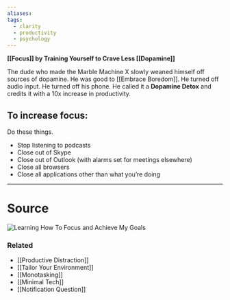 ```yaml
---
aliases: 
tags:
  - clarity
  - productivity
  - psychology
---
```

**[[Focus]] by Training Yourself to Crave Less [[Dopamine]]**

The dude who made the Marble Machine X slowly weaned himself off sources of dopamine. He was good to [[Embrace Boredom]]. He turned off audio input. He turned off his phone. He called it a **Dopamine Detox** and credits it with a 10x increase in productivity. 

## To increase focus:
Do these things.
- Stop listening to podcasts
- Close out of Skype
- Close out of Outlook (with alarms set for meetings elsewhere)
- Close all browsers
- Close all applications other than what you’re doing

---
# Source
![Learning How To Focus and Achieve My Goals](https://youtu.be/eLUDauIxudM)

### Related
- [[Productive Distraction]]
- [[Tailor Your Environment]]
- [[Monotasking]]
- [[Minimal Tech]]
- [[Notification Question]]